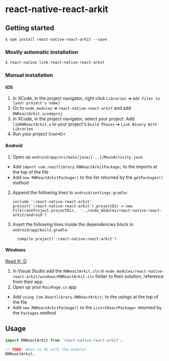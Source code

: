 
# react-native-react-arkit

## Getting started

`$ npm install react-native-react-arkit --save`

### Mostly automatic installation

`$ react-native link react-native-react-arkit`

### Manual installation


#### iOS

1. In XCode, in the project navigator, right click `Libraries` ➜ `Add Files to [your project's name]`
2. Go to `node_modules` ➜ `react-native-react-arkit` and add `RNReactArkit.xcodeproj`
3. In XCode, in the project navigator, select your project. Add `libRNReactArkit.a` to your project's `Build Phases` ➜ `Link Binary With Libraries`
4. Run your project (`Cmd+R`)<

#### Android

1. Open up `android/app/src/main/java/[...]/MainActivity.java`
  - Add `import com.reactlibrary.RNReactArkitPackage;` to the imports at the top of the file
  - Add `new RNReactArkitPackage()` to the list returned by the `getPackages()` method
2. Append the following lines to `android/settings.gradle`:
  	```
  	include ':react-native-react-arkit'
  	project(':react-native-react-arkit').projectDir = new File(rootProject.projectDir, 	'../node_modules/react-native-react-arkit/android')
  	```
3. Insert the following lines inside the dependencies block in `android/app/build.gradle`:
  	```
      compile project(':react-native-react-arkit')
  	```

#### Windows
[Read it! :D](https://github.com/ReactWindows/react-native)

1. In Visual Studio add the `RNReactArkit.sln` in `node_modules/react-native-react-arkit/windows/RNReactArkit.sln` folder to their solution, reference from their app.
2. Open up your `MainPage.cs` app
  - Add `using Com.Reactlibrary.RNReactArkit;` to the usings at the top of the file
  - Add `new RNReactArkitPackage()` to the `List<IReactPackage>` returned by the `Packages` method


## Usage
```javascript
import RNReactArkit from 'react-native-react-arkit';

// TODO: What to do with the module?
RNReactArkit;
```
  